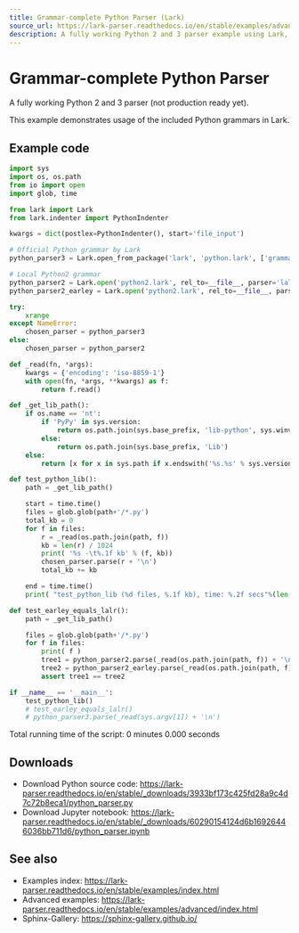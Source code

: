 ```yaml
---
title: Grammar-complete Python Parser (Lark)
source_url: https://lark-parser.readthedocs.io/en/stable/examples/advanced/python_parser.html
description: A fully working Python 2 and 3 parser example using Lark, demonstrating usage of the included Python grammars and benchmarking against the standard library.
---
```


# Grammar-complete Python Parser

A fully working Python 2 and 3 parser (not production ready yet).

This example demonstrates usage of the included Python grammars in Lark.

## Example code

```python
import sys
import os, os.path
from io import open
import glob, time

from lark import Lark
from lark.indenter import PythonIndenter

kwargs = dict(postlex=PythonIndenter(), start='file_input')

# Official Python grammar by Lark
python_parser3 = Lark.open_from_package('lark', 'python.lark', ['grammars'], parser='lalr', **kwargs)

# Local Python2 grammar
python_parser2 = Lark.open('python2.lark', rel_to=__file__, parser='lalr', **kwargs)
python_parser2_earley = Lark.open('python2.lark', rel_to=__file__, parser='earley', lexer='basic', **kwargs)

try:
    xrange
except NameError:
    chosen_parser = python_parser3
else:
    chosen_parser = python_parser2

def _read(fn, *args):
    kwargs = {'encoding': 'iso-8859-1'}
    with open(fn, *args, **kwargs) as f:
        return f.read()

def _get_lib_path():
    if os.name == 'nt':
        if 'PyPy' in sys.version:
            return os.path.join(sys.base_prefix, 'lib-python', sys.winver)
        else:
            return os.path.join(sys.base_prefix, 'Lib')
    else:
        return [x for x in sys.path if x.endswith('%s.%s' % sys.version_info[:2])][0]

def test_python_lib():
    path = _get_lib_path()

    start = time.time()
    files = glob.glob(path+'/*.py')
    total_kb = 0
    for f in files:
        r = _read(os.path.join(path, f))
        kb = len(r) / 1024
        print( '%s -\t%.1f kb' % (f, kb))
        chosen_parser.parse(r + '\n')
        total_kb += kb

    end = time.time()
    print( "test_python_lib (%d files, %.1f kb), time: %.2f secs"%(len(files), total_kb, end-start) )

def test_earley_equals_lalr():
    path = _get_lib_path()

    files = glob.glob(path+'/*.py')
    for f in files:
        print( f )
        tree1 = python_parser2.parse(_read(os.path.join(path, f)) + '\n')
        tree2 = python_parser2_earley.parse(_read(os.path.join(path, f)) + '\n')
        assert tree1 == tree2

if __name__ == '__main__':
    test_python_lib()
    # test_earley_equals_lalr()
    # python_parser3.parse(_read(sys.argv[1]) + '\n')
```

Total running time of the script: 0 minutes 0.000 seconds

## Downloads

- Download Python source code: https://lark-parser.readthedocs.io/en/stable/_downloads/3933bf173c425fd28a9c4d7c72b8eca1/python_parser.py
- Download Jupyter notebook: https://lark-parser.readthedocs.io/en/stable/_downloads/60290154124d6b16926446036bb711d6/python_parser.ipynb

## See also

- Examples index: https://lark-parser.readthedocs.io/en/stable/examples/index.html
- Advanced examples: https://lark-parser.readthedocs.io/en/stable/examples/advanced/index.html
- Sphinx-Gallery: https://sphinx-gallery.github.io/
